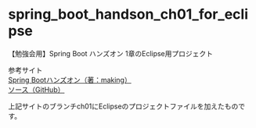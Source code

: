 # spring_boot_handson_ch01_for_eclipse
【勉強会用】Spring Boot ハンズオン 1章のEclipse用プロジェクト

参考サイト  
[Spring Bootハンズオン（著：making）](http://jsug-spring-boot-handson.readthedocs.org/en/latest/index.html)  
[ソース（GitHub）](https://github.com/making/jsug-shop)

上記サイトのブランチch01にEclipseのプロジェクトファイルを加えたものです。
